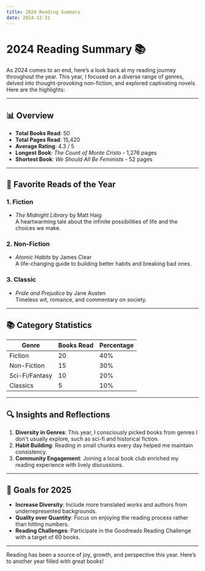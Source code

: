 ```yaml
---
title: 2024 Reading Summary
date: 2024-12-31
---
```


# 2024 Reading Summary 📚

As 2024 comes to an end, here’s a look back at my reading journey throughout the year. This year, I focused on a diverse range of genres, delved into thought-provoking non-fiction, and explored captivating novels. Here are the highlights:

---

## 📊 Overview

- **Total Books Read**: 50  
- **Total Pages Read**: 15,420  
- **Average Rating**: 4.3 / 5  
- **Longest Book**: *The Count of Monte Cristo* - 1,276 pages  
- **Shortest Book**: *We Should All Be Feminists* - 52 pages  

---

## 🌟 Favorite Reads of the Year

### 1. **Fiction**  
- *The Midnight Library* by Matt Haig  
A heartwarming tale about the infinite possibilities of life and the choices we make.

### 2. **Non-Fiction**  
- *Atomic Habits* by James Clear  
A life-changing guide to building better habits and breaking bad ones.

### 3. **Classic**  
- *Pride and Prejudice* by Jane Austen  
Timeless wit, romance, and commentary on society.

---

## 📚 Category Statistics

| Genre            | Books Read | Percentage |
|-------------------|------------|------------|
| Fiction          | 20         | 40%        |
| Non-Fiction      | 15         | 30%        |
| Sci-Fi/Fantasy   | 10         | 20%        |
| Classics         | 5          | 10%        |

---

## 🔍 Insights and Reflections

1. **Diversity in Genres**: This year, I consciously picked books from genres I don't usually explore, such as sci-fi and historical fiction.  
2. **Habit Building**: Reading in small chunks every day helped me maintain consistency.  
3. **Community Engagement**: Joining a local book club enriched my reading experience with lively discussions.

---

## 🎯 Goals for 2025

- **Increase Diversity**: Include more translated works and authors from underrepresented backgrounds.  
- **Quality over Quantity**: Focus on enjoying the reading process rather than hitting numbers.  
- **Reading Challenges**: Participate in the Goodreads Reading Challenge with a target of 60 books.

---

Reading has been a source of joy, growth, and perspective this year. Here’s to another year filled with great books!

